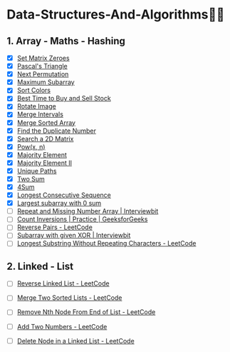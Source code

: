 # Data-Structures-And-Algorithms👨‍💻

## 1. Array - Maths - Hashing
- [x] [Set Matrix Zeroes](https://leetcode.com/problems/set-matrix-zeroes/)
- [x] [Pascal's Triangle](https://leetcode.com/problems/pascals-triangle/)
- [x] [Next Permutation](https://leetcode.com/problems/next-permutation/)
- [x] [Maximum Subarray](https://leetcode.com/problems/maximum-subarray/) 
- [x] [Sort Colors](https://leetcode.com/problems/sort-colors/)
- [x] [Best Time to Buy and Sell Stock](https://leetcode.com/problems/best-time-to-buy-and-sell-stock/)
- [x] [Rotate Image](https://leetcode.com/problems/rotate-image/)
- [x] [Merge Intervals](https://leetcode.com/problems/merge-intervals/)
- [x] [Merge Sorted Array](https://leetcode.com/problems/merge-sorted-array/)
- [x] [Find the Duplicate Number](https://leetcode.com/problems/find-the-duplicate-number/)
- [x] [Search a 2D Matrix](https://leetcode.com/problems/search-a-2d-matrix/)
- [x] [Pow(x, n)](https://leetcode.com/problems/powx-n/) 
- [x] [Majority Element](https://leetcode.com/problems/majority-element/)
- [x] [Majority Element II](https://leetcode.com/problems/majority-element-ii/)
- [x] [Unique Paths](https://leetcode.com/problems/unique-paths/)  
- [x] [Two Sum](https://leetcode.com/problems/two-sum/)
- [x] [4Sum](https://leetcode.com/problems/4sum/)
- [x] [Longest Consecutive Sequence](https://leetcode.com/problems/longest-consecutive-sequence/)
- [x] [Largest subarray with 0 sum](https://practice.geeksforgeeks.org/problems/largest-subarray-with-0-sum/1)  
- [ ] [Repeat and Missing Number Array | Interviewbit](https://www.interviewbit.com/problems/repeat-and-missing-number-array/)
- [ ] [Count Inversions | Practice | GeeksforGeeks](https://practice.geeksforgeeks.org/problems/inversion-of-array-1587115620/1/)
- [ ] [Reverse Pairs - LeetCode](https://leetcode.com/problems/reverse-pairs/)
- [ ] [Subarray with given XOR | Interviewbit](https://www.interviewbit.com/problems/subarray-with-given-xor/)
- [ ] [Longest Substring Without Repeating Characters - LeetCode](https://leetcode.com/problems/longest-substring-without-repeating-characters/)

## 2. Linked - List
- [ ] [Reverse Linked List - LeetCode](https://leetcode.com/problems/reverse-linked-list/)
- [ ] [Merge Two Sorted Lists - LeetCode](https://leetcode.com/problems/merge-two-sorted-lists/)
- [ ] [Remove Nth Node From End of List - LeetCode](https://leetcode.com/problems/remove-nth-node-from-end-of-list/)
- [ ] [Add Two Numbers - LeetCode](https://leetcode.com/problems/add-two-numbers/)
- [ ] [Delete Node in a Linked List - LeetCode](https://leetcode.com/problems/delete-node-in-a-linked-list/)


